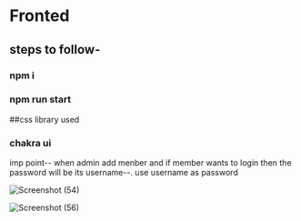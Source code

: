 # Fronted
## steps to follow-
### npm i
### npm run start

##css library used
### chakra ui

imp point--
when admin add menber and if member wants to login then the password will be its username--.
use username as password 


![Screenshot (54)](https://user-images.githubusercontent.com/97507160/208892797-e9ff22f3-c35e-4053-8b14-7396c40346bb.png)

![Screenshot (56)](https://user-images.githubusercontent.com/97507160/208892885-46a27c80-c447-44ae-81b6-f0183f3f71f8.png)
